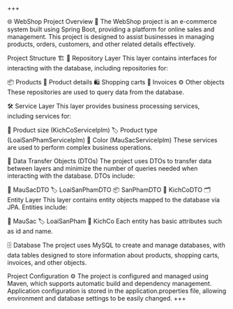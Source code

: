 +++

🌐 WebShop Project Overview 🛒
The WebShop project is an e-commerce system built using Spring Boot, providing a platform for online sales and management. This project is designed to assist businesses in managing products, orders, customers, and other related details effectively.

Project Structure 🏗️
📂 Repository Layer
This layer contains interfaces for interacting with the database, including repositories for:

📦 Products
📝 Product details
🛍️ Shopping carts
🧾 Invoices
⚙️ Other objects
These repositories are used to query data from the database.

🛠️ Service Layer
This layer provides business processing services, including services for:

📏 Product size (KichCoServiceIplm)
🏷️ Product type (LoaiSanPhamServiceIplm)
🎨 Color (MauSacServiceIplm)
These services are used to perform complex business operations.

🔄 Data Transfer Objects (DTOs)
The project uses DTOs to transfer data between layers and minimize the number of queries needed when interacting with the database. DTOs include:

🎨 MauSacDTO
🏷️ LoaiSanPhamDTO
📦 SanPhamDTO
📏 KichCoDTO
🗂️ Entity Layer
This layer contains entity objects mapped to the database via JPA. Entities include:

🎨 MauSac
🏷️ LoaiSanPham
📏 KichCo
Each entity has basic attributes such as id and name.

🗄️ Database
The project uses MySQL to create and manage databases, with data tables designed to store information about products, shopping carts, invoices, and other objects.

Project Configuration ⚙️
The project is configured and managed using Maven, which supports automatic build and dependency management. Application configuration is stored in the application.properties file, allowing environment and database settings to be easily changed.
+++
